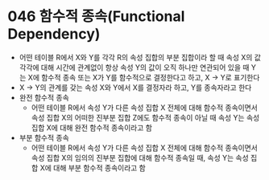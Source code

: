 # 046 함수적 종속(Functional Dependency)

- 어떤 테이블 R에서 X와 Y를 각각 R의 속성 집합의 부분 집합이라 할 때 속성 X의 값 각각에 대해 시간에 관계없이 항상 속성 Y의 값이 오직 하나만 연관되어 있을 때 Y는 X에 함수적 종속 또는 X가 Y를 함수적으로 결정한다고 하고, X -> Y로 표기한다
- X -> Y의 관계를 갖는 속성 X와 Y에서 X를 결정자라 하고, Y를 종속자라고 한다
- 완전 함수적 종속
  - 어떤 테이블 R에서 속성 Y가 다른 속성 집합 X 전체에 대해 함수적 종속이면서 속성 집합 X의 어떠한 진부분 집합 Z에도 함수적 종속이 아닐 때 속성 Y는 속성 집합 X에 대해 완전 함수적 종속이라고 함
- 부분 함수적 종속
  - 어떤 테이블 R에서 속성 Y가 다른 속성 집합 X 전체에 대해 함수적 종속이면서 속성 집합 X의 임의의 진부분 집합에 대해 함수적 종속일 때, 속성 Y는 속성 집합 X에 대해 부분 함수적 종속이라고 함

